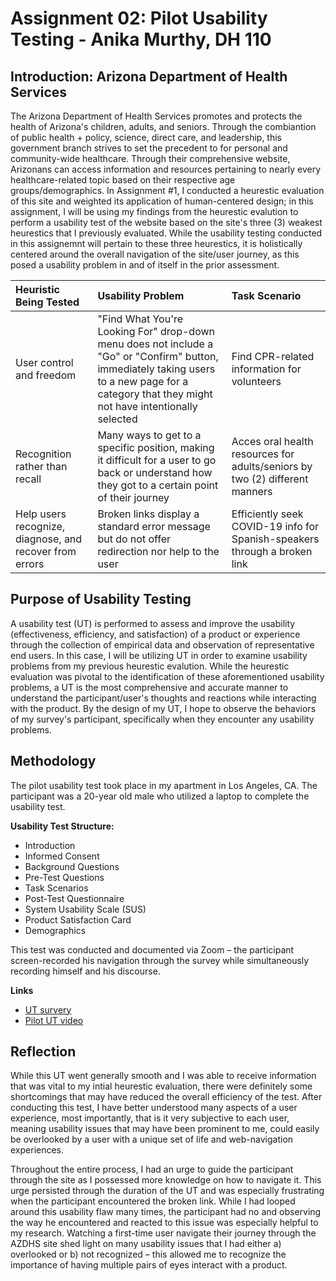 # Assignment 02: Pilot Usability Testing - Anika Murthy, DH 110

## Introduction: Arizona Department of Health Services
The Arizona Department of Health Services promotes and protects the health of Arizona's children, adults, and seniors. Through the combiantion of public health + policy, science, direct care, and leadership, this government branch strives to set the precedent to for personal and community-wide healthcare. Through their comprehensive website, Arizonans can access information and resources pertaining to nearly every healthcare-related topic based on their respective age groups/demographics. In Assignment #1, I conducted a heurestic evaluation of this site and weighted its application of human-centered design; in this assignment, I will be using my findings from the heurestic evalution to perform a usability test of the website based on the site's three (3) weakest heurestics that I previously evaluated. While the usability testing conducted in this assignemnt will pertain to these three heurestics, it is holistically centered around the overall navigation of the site/user journey, as this posed a usability problem in and of itself in the prior assessment.

Heuristic Being Tested | Usability Problem  | Task Scenario  |
:--- | :--- | :--- |
User control and freedom  | "Find What You're Looking For" drop-down  menu does not include a "Go" or "Confirm" button, immediately taking users to a new page for a category that they might not have intentionally selected  | Find CPR-related information for volunteers
Recognition rather than recall  | Many ways to get to a specific position, making it difficult for a user to go back or understand how they got to a certain point of their journey | Acces oral health resources for adults/seniors by two (2) different manners |
Help users recognize, diagnose, and recover from errors | Broken links display a standard error message but do not offer redirection nor help to the user  | Efficiently seek COVID-19 info for Spanish-speakers through a broken link  |

## Purpose of Usability Testing
A usability test (UT) is performed to assess and improve the usability (effectiveness, efficiency, and satisfaction) of a product or experience through the collection of empirical data and observation of representative end users. In this case, I will be utilizing UT in order to examine usability problems from my previous heurestic evalution. While the heurestic evaluation was pivotal to the identification of these aforementioned usability problems, a UT is the most comprehensive and accurate manner to understand the participant/user's thoughts and reactions while interacting with the product. By the design of my UT, I hope to observe the behaviors of my survey's participant, specifically when they encounter any usability problems. 

## Methodology
The pilot usability test took place in my apartment in Los Angeles, CA. The participant was a 20-year old male who utilized a laptop to complete the usability test. 

**Usability Test Structure:**
* Introduction
* Informed Consent
* Background Questions
* Pre-Test Questions
* Task Scenarios 
* Post-Test Questionnaire
* System Usability Scale (SUS)
* Product Satisfaction Card
* Demographics

This test was conducted and documented via Zoom – the participant screen-recorded his navigation through the survey while simultaneously recording himself and his discourse. 

**Links**
* [UT survery](https://forms.gle/nA3WBjNJCE5KjU6d6)
* [Pilot UT video](https://drive.google.com/file/d/1xfG3mVq9kjtU7QPnZDdWaXDjNp3VzpsS/view?usp=sharing) 

## Reflection
While this UT went generally smooth and I was able to receive information that was vital to my intial heurestic evaluation, there were definitely some shortcomings that may have reduced the overall efficiency of the test. After conducting this test, I have better understood many aspects of a user experience, most importantly, that is it very subjective to each user, meaning usability issues that may have been prominent to me, could easily be overlooked by a user with a unique set of life and web-navigation experiences. 

Throughout the entire process, I had an urge to guide the participant through the site as I possessed more knowledge on how to navigate it. This urge persisted through the duration of the UT and was especially frustrating when the participant encountered the broken link. While I had looped around this usability flaw many times, the participant had no and observing the way he encountered and reacted to this issue was especially helpful to my research. Watching a first-time user navigate their journey through the AZDHS site shed light on many usability issues that I had either a) overlooked or b) not recognized – this allowed me to recognize the importance of having multiple pairs of eyes interact with a product.
